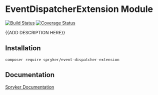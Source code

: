 # EventDispatcherExtension Module
[![Build Status](https://travis-ci.org/spryker/event-dispatcher-extension.svg)](https://travis-ci.org/spryker/event-dispatcher-extension)
[![Coverage Status](https://coveralls.io/repos/github/spryker/event-dispatcher-extension/badge.svg)](https://coveralls.io/github/spryker/event-dispatcher-extension)

{{ADD DESCRIPTION HERE}}

## Installation

```
composer require spryker/event-dispatcher-extension
```

## Documentation

[Spryker Documentation](https://academy.spryker.com/developing_with_spryker/module_guide/modules.html)
